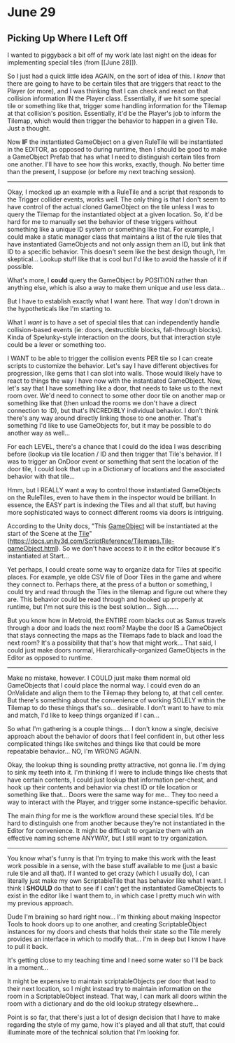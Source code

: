 # June 29
## Picking Up Where I Left Off
I wanted to piggyback a bit off of my work late last night on the ideas for implementing special tiles (from [[June 28]]).

So I just had a quick little idea AGAIN, on the sort of idea of this. I *know* that there are going to have to be certain tiles that are triggers that react to the Player (or more), and I was thinking that I can check and react on that collision information IN the Player class. Essentially, if we hit some special tile or something like that, trigger some handling information for the Tilemap at that collision's position. Essentially, it'd be the Player's job to inform the Tilemap, which would then trigger the behavior to happen in a given Tile. Just a thought.

Now **IF** the instantiated GameObject on a given RuleTile will be instantiated in the EDITOR, as opposed to during runtime, then I should be good to make a GameObject Prefab that has what I need to distinguish certain tiles from one another. I'll have to see how this works, exactly, though. No better time than the present, I suppose (or before my next teaching session).

---

Okay, I mocked up an example with a RuleTile and a script that responds to the Trigger collider events, works well. The only thing is that I don't seem to have control of the actual cloned GameObject on the tile unless I was to query the Tilemap for the instantiated object at a given location. So, it'd be hard for me to manually set the behavior of these triggers without something like a unique ID system or something like that. For example, I could make a static manager class that maintains a list of the rule tiles that have instantiated GameObjects and not only assign them an ID, but link that ID to a specific behavior. 
This doesn't seem like the best design though, I'm skeptical... Lookup stuff like that is cool but I'd like to avoid the hassle of it if possible.

What's more, I **could** query the GameObject by POSITION rather than anything else, which is also a way to make them unique and use less data...

But I have to establish exactly what I want here. That way I don't drown in the hypotheticals like I'm starting to.

What I *want* is to have a set of special tiles that can independently handle collision-based events (ie: doors, destructible blocks, fall-through blocks). Kinda of Spelunky-style interaction on the doors, but that interaction style could be a lever or something too.

I WANT to be able to trigger the collision events PER tile so I can create scripts to customize the behavior. Let's say I have different objectives for progression, like gems that I can slot into walls. Those would likely have to react to things the way I have now with the instantiated GameObject.
Now, let's say that I have something like a door, that needs to take us to the next room over. We'd need to connect to some other door tile on another map or something like that (then unload the rooms we don't have a direct connection to :D), but that's INCREDIBLY  individual behavior. I don't think there's any way around directly linking those to one another. That's something I'd like to use GameObjects for, but it may be possible to do another way as well...

For each LEVEL, there's a chance that I could do the idea I was describing before (lookup via tile location / ID and then trigger that Tile's behavior. If I was to trigger an OnDoor event or something that sent the location of the door tile, I could look that up in a Dictionary of locations and the associated behavior with that tile...

Hmm, but I REALLY want a way to control those instantiated GameObjects on the RuleTiles, even to have them in the inspector would be brilliant. In essence, the EASY part is indexing the Tiles and all that stuff, but having more sophisticated ways to connect different rooms via doors is intriguing.

According to the Unity docs, "This [GameObject](https://docs.unity3d.com/ScriptReference/GameObject.html) will be instantiated at the start of the Scene at the [Tile](https://docs.unity3d.com/ScriptReference/Tilemaps.Tile.html)" (https://docs.unity3d.com/ScriptReference/Tilemaps.Tile-gameObject.html). So we don't have access to it in the editor because it's instantiated at Start...

Yet perhaps, I could create some way to organize data for Tiles at specific places. For example, ye olde CSV file of Door Tiles in the game and where they connect to. Perhaps there, at the press of a button or something, I could try and read through the Tiles in the tilemap and figure out where they are. This behavior could be read through and hooked up properly at runtime, but I'm not sure this is the best solution... Sigh.......

But you know how in Metroid, the ENTIRE room blacks out as Samus travels through a door and loads the next room? Maybe the door IS a GameObject that stays connecting the maps as the Tilemaps fade to black and load the next room? It's a possibility that that's how that might work... That said, I could just make doors normal, Hierarchically-organized GameObjects in the Editor as opposed to runtime.

---

Make no mistake, however. I COULD just make them normal old GameObjects that I could place the normal way. I could even do an OnValidate and align them to the Tilemap they belong to, at that cell center.
But there's something about the convenience of working SOLELY within the Tilemap to do these things that's so... desirable. I don't want to have to mix and match, I'd like to keep things organized if I can...

So what I'm gathering is a couple things.... I don't know a single, decisive approach about the behavior of doors that I feel confident in, but other less complicated things like switches and things like that could be more repeatable behavior... NO, I'm WRONG AGAIN.

Okay, the lookup thing is sounding pretty attractive, not gonna lie. I'm dying to sink my teeth into it. I'm thinking if I were to include things like chests that have certain contents, I could just lookup that information per-chest, and hook up their contents and behavior via chest ID or tile location or something like that...
Doors were the same way for me... They too need a way to interact with the Player, and trigger some instance-specific behavior.

The main *thing* for me is the workflow around these special tiles. It'd be hard to distinguish one from another because they're not instantiated in the Editor for convenience. It might be difficult to organize them with an effective naming scheme ANYWAY, but I still want to try organization.

---

You know what's funny is that I'm trying to make this work with the least work possible in a sense, with the base stuff available to me (just a basic rule tile and all that). If I wanted to get crazy (which I usually do), I can literally just make my own ScriptableTile that has behavior like what I want. I think I **SHOULD** do that to see if I can't get the instantiated GameObjects to exist in the editor like I want them to, in which case I pretty much win with my previous approach.

Dude I'm braining so hard right now... I'm thinking about making Inspector Tools to hook doors up to one another, and creating ScriptableObject instances for my doors and chests that holds their state so the Tile merely provides an interface in which to modify that... I'm in deep but I know I have to pull it back.

It's getting close to my teaching time and I need some water so I'll be back in a moment...

It might be expensive to maintain scriptableObjects per door that lead to their next location, so I might instead try to maintain information on the room in a ScriptableObject instead. That way, I can mark all doors within the room with a dictionary and do the old lookup strategy elsewhere...

Point is so far, that there's just a lot of design decision that I have to make regarding the style of my game, how it's played and all that stuff, that could illuminate more of the technical solution that I'm looking for. 